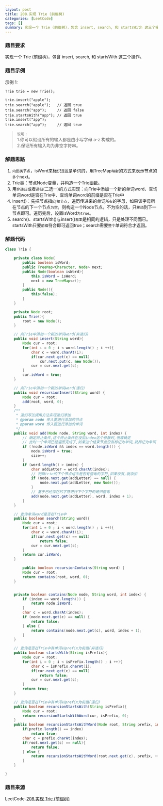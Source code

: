 ```yaml
---
layout: post
title: 208.实现 Trie (前缀树)
categories: [LeetCode]
tags: []
summary: 实现一个 Trie (前缀树)，包含 insert, search, 和 startsWith 这三个操作。
---
```


### 题目要求
实现一个 Trie (前缀树)，包含 insert, search, 和 startsWith 这三个操作。

### 题目示例
示例 1:
```
Trie trie = new Trie();

trie.insert("apple");
trie.search("apple");   // 返回 true
trie.search("app");     // 返回 false
trie.startsWith("app"); // 返回 true
trie.insert("app");   
trie.search("app");     // 返回 true
```

> `说明：`   
> 1.你可以假设所有的输入都是由小写字母 a-z 构成的。  
> 2.保证所有输入均为非空字符串。  

### 解题思路
1. `内部类节点`，isWord来标识`是否`是单词的，用TreeMap`映射`的方式来表示节点的`多个`next。
1. Trie类：节点Node变量，并构造一个Trie函数。
1. 用`非递归`或者`递归`(二选一)的方式实现：向Trie中添加一个新的单词word、查询单词word是否在Trie中、查询单词word的前缀是否在Trie中
1. insert()：先把节点指向`根节点`，遍历传进来的单词`所有`的字母，如果该字母所在节点的下一个节点`为空`，则构造一个Node节点。不为空的话，只`移动`到下一节点即可。遍历完后，设置isWord`为true`。
1. search()、startsWith()与insert()`基本`是相同的逻辑，只是处理不同而已。startsWith只要`前缀`符合即可返回true；search需要`整个`单词符合才返回。



### 解题代码
```java
class Trie {

    private class Node{
        public boolean isWord;
        public TreeMap<Character, Node> next;
        public Node(boolean isWord){
            this.isWord = isWord;
            next = new TreeMap<>();
        }
        public Node(){
            this(false);
        }
    }

    private Node root;
    public Trie(){
        root = new Node();
    }

    // 向Trie中添加一个新的单词word(非递归)
    public void insert(String word){
        Node cur = root;
        for(int i = 0 ; i < word.length() ; i ++){
            char c = word.charAt(i);
            if(cur.next.get(c) == null)
                cur.next.put(c, new Node());
            cur = cur.next.get(c);
        }
        cur.isWord = true;
    }

    // 向Trie中添加一个新的单词word(递归)
    public void recursionInsert(String word) {
        Node cur = root;
        add(root, word, 0);
    }
    /**
     * 递归写法调用方法实现递归添加
     * @param node 传入要进行添加的节点
     * @param word 传入要进行添加的单词
     */
    public void add(Node node, String word, int index) {
        // 确定终止条件,这个终止条件在没加index这个参数时,很难确定
        // 此时一个单词已经遍历完成了,如果这个结束节点没有标记为单词,就标记为单词
        if (!node.isWord && index == word.length()) {
            node.isWord = true;
            size++;
        }
        if (word.length() > index) {
            char addLetter = word.charAt(index);
            // 判断trie的下个节点组中是否有查询的字符,如果没有,就添加
            if (node.next.get(addLetter) == null) {
                node.next.put(addLetter, new Node());
            }
            // 基于已经存在的字符进行下个字符的递归查询
            add(node.next.get(addLetter), word, index + 1);
        }
    }

    // 查询单词word是否在Trie中
    public boolean search(String word){
        Node cur = root;
        for(int i = 0 ; i < word.length() ; i ++){
            char c = word.charAt(i);
            if(cur.next.get(c) == null)
                return false;
            cur = cur.next.get(c);
        }
        return cur.isWord;
    }

        public boolean recursionContains(String word) {
        Node cur = root;
        return contains(root, word, 0);
    }


    private boolean contains(Node node, String word, int index) {
        if (index == word.length()) {
            return node.isWord;
        }
        char c = word.charAt(index);
        if (node.next.get(c) == null) {
            return false;
        } else {
            return contains(node.next.get(c), word, index + 1);
        }
    }

    // 查询是否在Trie中有单词以prefix为前缀(非递归)
    public boolean startsWith(String isPrefix){
        Node cur = root;
        for(int i = 0 ; i < isPrefix.length() ; i ++){
            char c = isPrefix.charAt(i);
            if(cur.next.get(c) == null)
                return false;
            cur = cur.next.get(c);
        }
        return true;
    }

    // 查询是否在Trie中有单词以prefix为前缀(递归)
    public boolean recursionStartsWith(String isPrefix){
        Node cur = root;
        return recursionStartsWithWord(cur, isPrefix, 0);
    }
    public boolean recursionStartsWithWord(Node root, String prefix, int index){
        if(prefix.length() == index)
            return true;
        char c = prefix.charAt(index);
        if(root.next.get(c) == null){
            return false;
        } else {
            return recursionStartsWithWord(root.next.get(c), prefix, ++index);
        }          
    }

}
```


### 题目来源
LeetCode-[208.实现 Trie (前缀树)](https://leetcode-cn.com/problems/implement-trie-prefix-tree/)
